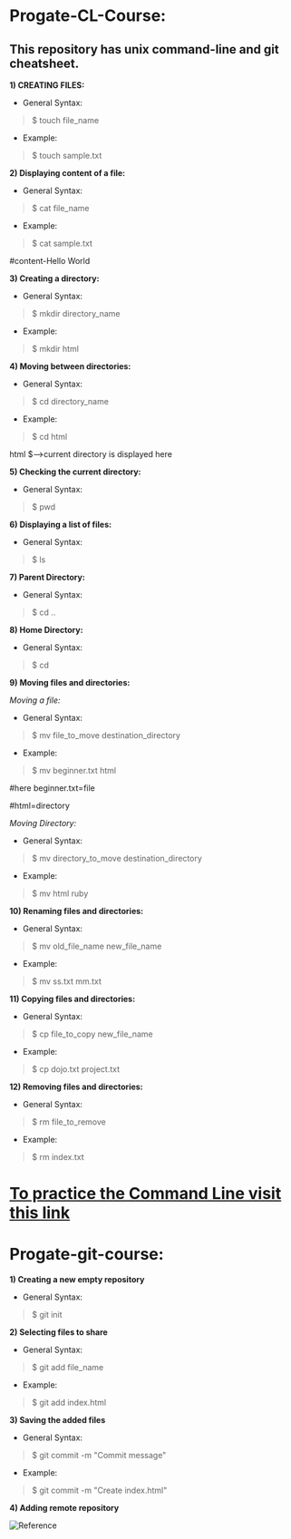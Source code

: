 # Progate-CL-Course:

## This repository has unix command-line and git cheatsheet.

**1) CREATING FILES:**

- General Syntax:

> $ touch file_name

- Example:

> $ touch sample.txt

**2) Displaying content of a file:**

- General Syntax:

> $ cat file_name

- Example:

> $ cat sample.txt

#content-Hello World

**3) Creating a directory:**

- General Syntax:

> $ mkdir directory_name

- Example:

> $ mkdir html

**4) Moving between directories:**

- General Syntax:

> $ cd directory_name

- Example:

> $ cd html

html $-->current directory is displayed here

**5) Checking the current directory:**

- General Syntax:

> $ pwd

**6) Displaying a list of files:**

- General Syntax:

> $ ls

**7) Parent Directory:**

- General Syntax:

> $ cd ..

**8) Home Directory:**

- General Syntax:

> $ cd

**9) Moving files and directories:**

*Moving a file:*

- General Syntax:

> $ mv file_to_move destination_directory

- Example:

> $ mv beginner.txt html

#here beginner.txt=file

#html=directory

*Moving Directory:*

- General Syntax:

> $ mv directory_to_move destination_directory

- Example:

> $ mv html ruby

**10) Renaming files and directories:**

- General Syntax:

> $ mv old_file_name new_file_name

- Example:

> $ mv ss.txt mm.txt

**11) Copying files and directories:**

- General Syntax:

> $ cp file_to_copy new_file_name

- Example:

> $ cp dojo.txt project.txt

**12) Removing files and directories:**

- General Syntax:

> $ rm file_to_remove

- Example:

> $ rm index.txt

# [To practice the Command Line visit this link](https://progate.com/commandline/study/1/13#/32)

# Progate-git-course:

**1) Creating a new empty repository**

- General Syntax:

> $ git init

**2) Selecting files to share**

- General Syntax:

> $ git add file_name

- Example:

> $ git add index.html

**3) Saving the added files**

- General Syntax:

> $ git commit -m "Commit message"

- Example:

> $ git commit -m "Create index.html"

**4) Adding remote repository**

![Reference](https://lh3.googleusercontent.com/69cf8dWTmfWTrM794I4xOulxtN5MulzH1RlcbK9F_-XkFzg54GJGoApSdSLQ58-1s9iKBg=s116)






